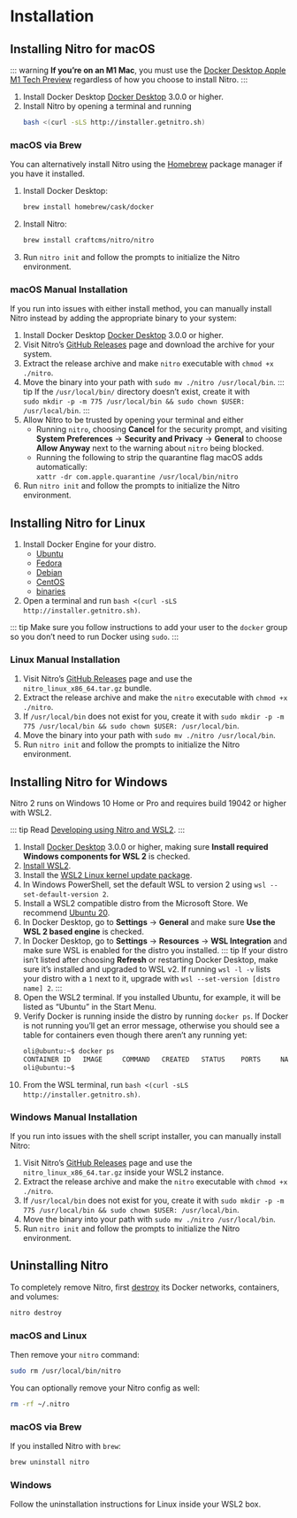 # Installation

## Installing Nitro for macOS

::: warning
**If you’re on an M1 Mac**, you must use the [Docker Desktop Apple M1 Tech Preview](https://docs.docker.com/docker-for-mac/apple-m1/) regardless of how you choose to install Nitro.
:::

1. Install Docker Desktop [Docker Desktop](https://www.docker.com/products/docker-desktop) 3.0.0 or higher.
2. Install Nitro by opening a terminal and running
    ````sh
    bash <(curl -sLS http://installer.getnitro.sh)
    ````

### macOS via Brew

You can alternatively install Nitro using the [Homebrew](https://brew.sh) package manager if you have it installed.

1. Install Docker Desktop:
    ```sh
    brew install homebrew/cask/docker
    ```
2. Install Nitro:
    ```sh
    brew install craftcms/nitro/nitro
    ```
3. Run `nitro init` and follow the prompts to initialize the Nitro environment.

### macOS Manual Installation

If you run into issues with either install method, you can manually install Nitro instead by adding the appropriate binary to your system:

1. Install Docker Desktop [Docker Desktop](https://www.docker.com/products/docker-desktop) 3.0.0 or higher.
2. Visit Nitro’s [GitHub Releases](https://github.com/craftcms/nitro/releases) page and download the archive for your system.
3. Extract the release archive and make `nitro` executable with `chmod +x ./nitro`.
4. Move the binary into your path with `sudo mv ./nitro /usr/local/bin`.
    ::: tip
    If the `/usr/local/bin/` directory doesn’t exist, create it with\
    `sudo mkdir -p -m 775 /usr/local/bin && sudo chown $USER: /usr/local/bin`.
    :::
5. Allow Nitro to be trusted by opening your terminal and either
    - Running `nitro`, choosing **Cancel** for the security prompt, and visiting **System Preferences** → **Security and Privacy** → **General** to choose **Allow Anyway** next to the warning about `nitro` being blocked.
    - Running the following to strip the quarantine flag macOS adds automatically:\
    `xattr -dr com.apple.quarantine /usr/local/bin/nitro`
6. Run `nitro init` and follow the prompts to initialize the Nitro environment.

## Installing Nitro for Linux

1. Install Docker Engine for your distro.
    - [Ubuntu](https://docs.docker.com/engine/install/ubuntu/)
    - [Fedora](https://docs.docker.com/engine/install/fedora/)
    - [Debian](https://docs.docker.com/engine/install/debian/)
    - [CentOS](https://docs.docker.com/engine/install/centos/)
    - [binaries](https://docs.docker.com/engine/install/binaries/)
2. Open a terminal and run `bash <(curl -sLS http://installer.getnitro.sh)`.

::: tip
Make sure you follow instructions to add your user to the `docker` group so you don’t need to run Docker using `sudo`.
:::

### Linux Manual Installation

1. Visit Nitro’s [GitHub Releases](https://github.com/craftcms/nitro/releases) page and use the `nitro_linux_x86_64.tar.gz` bundle.
2. Extract the release archive and make the `nitro` executable with `chmod +x ./nitro`.
3. If `/usr/local/bin` does not exist for you, create it with `sudo mkdir -p -m 775 /usr/local/bin && sudo chown $USER: /usr/local/bin`.
4. Move the binary into your path with `sudo mv ./nitro /usr/local/bin`.
5. Run `nitro init` and follow the prompts to initialize the Nitro environment.

## Installing Nitro for Windows

Nitro 2 runs on Windows 10 Home or Pro and requires build 19042 or higher with WSL2.

::: tip
Read [Developing using Nitro and WSL2](windows.md).
:::

1. Install [Docker Desktop](https://www.docker.com/products/docker-desktop) 3.0.0 or higher, making sure **Install required Windows components for WSL 2** is checked.
2. [Install WSL2](https://www.windowscentral.com/how-install-wsl2-windows-10).
3. Install the [WSL2 Linux kernel update package](https://docs.microsoft.com/en-us/windows/wsl/install-win10#step-4---download-the-linux-kernel-update-package).
4. In Windows PowerShell, set the default WSL to version 2 using `wsl --set-default-version 2`.
5. Install a WSL2 compatible distro from the Microsoft Store. We recommend [Ubuntu 20](https://www.microsoft.com/en-us/p/ubuntu/9nblggh4msv6).
6. In Docker Desktop, go to **Settings** → **General** and make sure **Use the WSL 2 based engine** is checked.
7. In Docker Desktop, go to **Settings** → **Resources** → **WSL Integration** and make sure WSL is enabled for the distro you installed.
    ::: tip
    If your distro isn’t listed after choosing **Refresh** or restarting Docker Desktop, make sure it’s installed and upgraded to WSL v2. If running `wsl -l -v` lists your distro with a `1` next to it, upgrade with `wsl --set-version [distro name] 2`.
    :::
8. Open the WSL2 terminal. If you installed Ubuntu, for example, it will be listed as “Ubuntu” in the Start Menu.
9. Verify Docker is running inside the distro by running `docker ps`. If Docker is not running you’ll get an error message, otherwise you should see a table for containers even though there aren’t any running yet:
    ```bash
    oli@ubuntu:~$ docker ps
    CONTAINER ID   IMAGE     COMMAND   CREATED   STATUS    PORTS     NAMES
    oli@ubuntu:~$
    ```
10. From the WSL terminal, run `bash <(curl -sLS http://installer.getnitro.sh)`.


### Windows Manual Installation

If you run into issues with the shell script installer, you can manually install Nitro:

1. Visit Nitro’s [GitHub Releases](https://github.com/craftcms/nitro/releases) page and use the `nitro_linux_x86_64.tar.gz` inside your WSL2 instance.
2. Extract the release archive and make the `nitro` executable with `chmod +x ./nitro`.
3. If `/usr/local/bin` does not exist for you, create it with `sudo mkdir -p -m 775 /usr/local/bin && sudo chown $USER: /usr/local/bin`.
4. Move the binary into your path with `sudo mv ./nitro /usr/local/bin`.
5. Run `nitro init` and follow the prompts to initialize the Nitro environment.

## Uninstalling Nitro

To completely remove Nitro, first [destroy](commands.md#destroy) its Docker networks, containers, and volumes:

```bash
nitro destroy
```

### macOS and Linux

Then remove your `nitro` command:

```bash
sudo rm /usr/local/bin/nitro
```

You can optionally remove your Nitro config as well:

```bash macOS
rm -rf ~/.nitro
```

### macOS via Brew

If you installed Nitro with `brew`:

```bash
brew uninstall nitro
```

### Windows

Follow the uninstallation instructions for Linux inside your WSL2 box.
